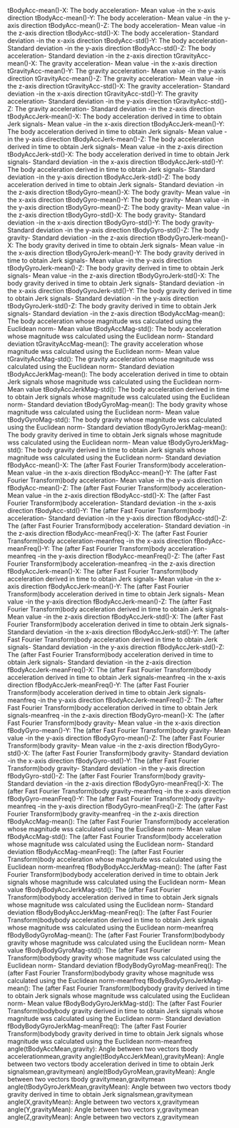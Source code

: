tBodyAcc-mean()-X: The body acceleration- Mean value -in the x-axis direction
tBodyAcc-mean()-Y: The body acceleration- Mean value -in the y-axis direction
tBodyAcc-mean()-Z: The body acceleration- Mean value -in the z-axis direction
tBodyAcc-std()-X: The body acceleration- Standard deviation -in the x-axis direction
tBodyAcc-std()-Y: The body acceleration- Standard deviation -in the y-axis direction
tBodyAcc-std()-Z: The body acceleration- Standard deviation -in the z-axis direction
tGravityAcc-mean()-X: The gravity acceleration- Mean value -in the x-axis direction
tGravityAcc-mean()-Y: The gravity acceleration- Mean value -in the y-axis direction
tGravityAcc-mean()-Z: The gravity acceleration- Mean value -in the z-axis direction
tGravityAcc-std()-X: The gravity acceleration- Standard deviation -in the x-axis direction
tGravityAcc-std()-Y: The gravity acceleration- Standard deviation -in the y-axis direction
tGravityAcc-std()-Z: The gravity acceleration- Standard deviation -in the z-axis direction
tBodyAccJerk-mean()-X: The body acceleration derived in time to obtain Jerk signals- Mean value -in the x-axis direction
tBodyAccJerk-mean()-Y: The body acceleration derived in time to obtain Jerk signals- Mean value -in the y-axis direction
tBodyAccJerk-mean()-Z: The body acceleration derived in time to obtain Jerk signals- Mean value -in the z-axis direction
tBodyAccJerk-std()-X: The body acceleration derived in time to obtain Jerk signals- Standard deviation -in the x-axis direction
tBodyAccJerk-std()-Y: The body acceleration derived in time to obtain Jerk signals- Standard deviation -in the y-axis direction
tBodyAccJerk-std()-Z: The body acceleration derived in time to obtain Jerk signals- Standard deviation -in the z-axis direction
tBodyGyro-mean()-X: The body gravity- Mean value -in the x-axis direction
tBodyGyro-mean()-Y: The body gravity- Mean value -in the y-axis direction
tBodyGyro-mean()-Z: The body gravity- Mean value -in the z-axis direction
tBodyGyro-std()-X: The body gravity- Standard deviation -in the x-axis direction
tBodyGyro-std()-Y: The body gravity- Standard deviation -in the y-axis direction
tBodyGyro-std()-Z: The body gravity- Standard deviation -in the z-axis direction
tBodyGyroJerk-mean()-X: The body gravity derived in time to obtain Jerk signals- Mean value -in the x-axis direction
tBodyGyroJerk-mean()-Y: The body gravity derived in time to obtain Jerk signals- Mean value -in the y-axis direction
tBodyGyroJerk-mean()-Z: The body gravity derived in time to obtain Jerk signals- Mean value -in the z-axis direction
tBodyGyroJerk-std()-X: The body gravity derived in time to obtain Jerk signals- Standard deviation -in the x-axis direction
tBodyGyroJerk-std()-Y: The body gravity derived in time to obtain Jerk signals- Standard deviation -in the y-axis direction
tBodyGyroJerk-std()-Z: The body gravity derived in time to obtain Jerk signals- Standard deviation -in the z-axis direction
tBodyAccMag-mean(): The body acceleration whose magnitude wss calculated using the Euclidean  norm- Mean value
tBodyAccMag-std(): The body acceleration whose magnitude wss calculated using the Euclidean  norm- Standard deviation
tGravityAccMag-mean(): The gravity acceleration whose magnitude wss calculated using the Euclidean  norm- Mean value
tGravityAccMag-std(): The gravity acceleration whose magnitude wss calculated using the Euclidean  norm- Standard deviation
tBodyAccJerkMag-mean(): The body acceleration derived in time to obtain Jerk signals whose magnitude wss calculated using the Euclidean  norm- Mean value
tBodyAccJerkMag-std(): The body acceleration derived in time to obtain Jerk signals whose magnitude wss calculated using the Euclidean  norm- Standard deviation
tBodyGyroMag-mean(): The body gravity whose magnitude wss calculated using the Euclidean  norm- Mean value
tBodyGyroMag-std(): The body gravity whose magnitude wss calculated using the Euclidean  norm- Standard deviation
tBodyGyroJerkMag-mean(): The body gravity derived in time to obtain Jerk signals whose magnitude wss calculated using the Euclidean  norm- Mean value
tBodyGyroJerkMag-std(): The body gravity derived in time to obtain Jerk signals whose magnitude wss calculated using the Euclidean  norm- Standard deviation
fBodyAcc-mean()-X: The (after Fast Fourier Transform)body acceleration- Mean value -in the x-axis direction
fBodyAcc-mean()-Y: The (after Fast Fourier Transform)body acceleration- Mean value -in the y-axis direction
fBodyAcc-mean()-Z: The (after Fast Fourier Transform)body acceleration- Mean value -in the z-axis direction
fBodyAcc-std()-X: The (after Fast Fourier Transform)body acceleration- Standard deviation -in the x-axis direction
fBodyAcc-std()-Y: The (after Fast Fourier Transform)body acceleration- Standard deviation -in the y-axis direction
fBodyAcc-std()-Z: The (after Fast Fourier Transform)body acceleration- Standard deviation -in the z-axis direction
fBodyAcc-meanFreq()-X: The (after Fast Fourier Transform)body acceleration-meanfreq -in the x-axis direction
fBodyAcc-meanFreq()-Y: The (after Fast Fourier Transform)body acceleration-meanfreq -in the y-axis direction
fBodyAcc-meanFreq()-Z: The (after Fast Fourier Transform)body acceleration-meanfreq -in the z-axis direction
fBodyAccJerk-mean()-X: The (after Fast Fourier Transform)body acceleration derived in time to obtain Jerk signals- Mean value -in the x-axis direction
fBodyAccJerk-mean()-Y: The (after Fast Fourier Transform)body acceleration derived in time to obtain Jerk signals- Mean value -in the y-axis direction
fBodyAccJerk-mean()-Z: The (after Fast Fourier Transform)body acceleration derived in time to obtain Jerk signals- Mean value -in the z-axis direction
fBodyAccJerk-std()-X: The (after Fast Fourier Transform)body acceleration derived in time to obtain Jerk signals- Standard deviation -in the x-axis direction
fBodyAccJerk-std()-Y: The (after Fast Fourier Transform)body acceleration derived in time to obtain Jerk signals- Standard deviation -in the y-axis direction
fBodyAccJerk-std()-Z: The (after Fast Fourier Transform)body acceleration derived in time to obtain Jerk signals- Standard deviation -in the z-axis direction
fBodyAccJerk-meanFreq()-X: The (after Fast Fourier Transform)body acceleration derived in time to obtain Jerk signals-meanfreq -in the x-axis direction
fBodyAccJerk-meanFreq()-Y: The (after Fast Fourier Transform)body acceleration derived in time to obtain Jerk signals-meanfreq -in the y-axis direction
fBodyAccJerk-meanFreq()-Z: The (after Fast Fourier Transform)body acceleration derived in time to obtain Jerk signals-meanfreq -in the z-axis direction
fBodyGyro-mean()-X: The (after Fast Fourier Transform)body gravity- Mean value -in the x-axis direction
fBodyGyro-mean()-Y: The (after Fast Fourier Transform)body gravity- Mean value -in the y-axis direction
fBodyGyro-mean()-Z: The (after Fast Fourier Transform)body gravity- Mean value -in the z-axis direction
fBodyGyro-std()-X: The (after Fast Fourier Transform)body gravity- Standard deviation -in the x-axis direction
fBodyGyro-std()-Y: The (after Fast Fourier Transform)body gravity- Standard deviation -in the y-axis direction
fBodyGyro-std()-Z: The (after Fast Fourier Transform)body gravity- Standard deviation -in the z-axis direction
fBodyGyro-meanFreq()-X: The (after Fast Fourier Transform)body gravity-meanfreq -in the x-axis direction
fBodyGyro-meanFreq()-Y: The (after Fast Fourier Transform)body gravity-meanfreq -in the y-axis direction
fBodyGyro-meanFreq()-Z: The (after Fast Fourier Transform)body gravity-meanfreq -in the z-axis direction
fBodyAccMag-mean(): The (after Fast Fourier Transform)body acceleration whose magnitude wss calculated using the Euclidean  norm- Mean value
fBodyAccMag-std(): The (after Fast Fourier Transform)body acceleration whose magnitude wss calculated using the Euclidean  norm- Standard deviation
fBodyAccMag-meanFreq(): The (after Fast Fourier Transform)body acceleration whose magnitude wss calculated using the Euclidean  norm-meanfreq
fBodyBodyAccJerkMag-mean(): The (after Fast Fourier Transform)bodybody acceleration derived in time to obtain Jerk signals whose magnitude wss calculated using the Euclidean  norm- Mean value
fBodyBodyAccJerkMag-std(): The (after Fast Fourier Transform)bodybody acceleration derived in time to obtain Jerk signals whose magnitude wss calculated using the Euclidean  norm- Standard deviation
fBodyBodyAccJerkMag-meanFreq(): The (after Fast Fourier Transform)bodybody acceleration derived in time to obtain Jerk signals whose magnitude wss calculated using the Euclidean  norm-meanfreq
fBodyBodyGyroMag-mean(): The (after Fast Fourier Transform)bodybody gravity whose magnitude wss calculated using the Euclidean  norm- Mean value
fBodyBodyGyroMag-std(): The (after Fast Fourier Transform)bodybody gravity whose magnitude wss calculated using the Euclidean  norm- Standard deviation
fBodyBodyGyroMag-meanFreq(): The (after Fast Fourier Transform)bodybody gravity whose magnitude wss calculated using the Euclidean  norm-meanfreq
fBodyBodyGyroJerkMag-mean(): The (after Fast Fourier Transform)bodybody gravity derived in time to obtain Jerk signals whose magnitude wss calculated using the Euclidean  norm- Mean value
fBodyBodyGyroJerkMag-std(): The (after Fast Fourier Transform)bodybody gravity derived in time to obtain Jerk signals whose magnitude wss calculated using the Euclidean  norm- Standard deviation
fBodyBodyGyroJerkMag-meanFreq(): The (after Fast Fourier Transform)bodybody gravity derived in time to obtain Jerk signals whose magnitude wss calculated using the Euclidean  norm-meanfreq
angle(tBodyAccMean,gravity):  Angle between two vectors tbody accelerationmean,gravity
angle(tBodyAccJerkMean),gravityMean):  Angle between two vectors tbody acceleration derived in time to obtain Jerk signalsmean,gravitymean)
angle(tBodyGyroMean,gravityMean):  Angle between two vectors tbody gravitymean,gravitymean
angle(tBodyGyroJerkMean,gravityMean):  Angle between two vectors tbody gravity derived in time to obtain Jerk signalsmean,gravitymean
angle(X,gravityMean):  Angle between two vectors x,gravitymean
angle(Y,gravityMean):  Angle between two vectors y,gravitymean
angle(Z,gravityMean):  Angle between two vectors z,gravitymean
